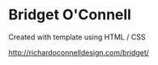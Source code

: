 # Bridget O'Connell 


Created with template using HTML / CSS 

http://richardoconnelldesign.com/bridget/
